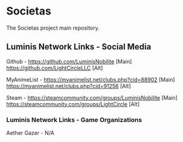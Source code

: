 # Societas
 The Societas project main repository.

## Luminis Network Links - Social Media

Github - https://github.com/LuminisNobilite [Main]
https://github.com/LightCircleLLC [Alt]

MyAnimeList - https://myanimelist.net/clubs.php?cid=88902 [Main]
https://myanimelist.net/clubs.php?cid=91256 [Alt]

Steam - https://steamcommunity.com/groups/LuminisNobilite [Main]
https://steamcommunity.com/groups/LightCircle [Alt]


### Luminis Network Links - Game Organizations

Aether Gazer - N/A
